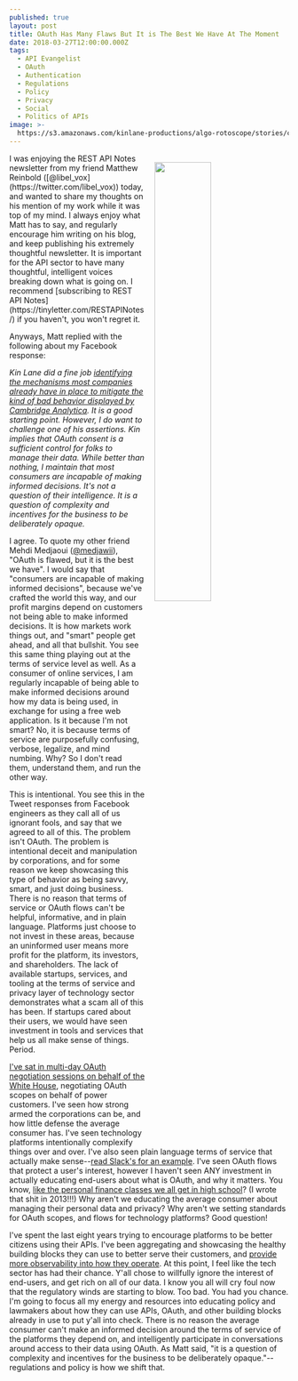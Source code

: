 ```yaml
---
published: true
layout: post
title: OAuth Has Many Flaws But It is The Best We Have At The Moment
date: 2018-03-27T12:00:00.000Z
tags:
  - API Evangelist
  - OAuth
  - Authentication
  - Regulations
  - Policy
  - Privacy
  - Social
  - Politics of APIs
image: >-
  https://s3.amazonaws.com/kinlane-productions/algo-rotoscope/stories/capital-battle_internet_numbers.jpg
---
```

<p><img src="{{ page.image }}" width="45%" align="right" style="padding: 15px;" /></p>I was enjoying the REST API Notes newsletter from my friend Matthew Reinbold ([@libel_vox](https://twitter.com/libel_vox)) today, and wanted to share my thoughts on his mention of my work while it was top of my mind. I always enjoy what Matt has to say, and regularly encourage him writing on his blog, and keep publishing his extremely thoughtful newsletter. It is important for the API sector to have many thoughtful, intelligent voices breaking down what is going on. I recommend [subscribing to REST API Notes](https://tinyletter.com/RESTAPINotes/) if you haven't, you won't regret it.

Anyways, Matt replied with the following about my Facebook response:

_Kin Lane did a fine job [identifying the mechanisms most companies already have in place to mitigate the kind of bad behavior displayed by Cambridge Analytica](https://apievangelist.com/2018/03/26/a-regulatory-framework-for-facebook-and-other-platforms-is-already-in-place/). It is a good starting point. However, I do want to challenge one of his assertions. Kin implies that OAuth consent is a sufficient control for folks to manage their data. While better than nothing, I maintain that most consumers are incapable of making informed decisions. It's not a question of their intelligence. It is a question of complexity and incentives for the business to be deliberately opaque._

I agree. To quote my other friend Mehdi Medjaoui ([@medjawii](https://twitter.com/medjawii)), "OAuth is flawed, but it is the best we have". I would say that "consumers are incapable of making informed decisions", because we've crafted the world this way, and our profit margins depend on customers not being able to make informed decisions. It is how markets work things out, and "smart" people get ahead, and all that bullshit. You see this same thing playing out at the terms of service level as well. As a consumer of online services, I am regularly incapable of being able to make informed decisions around how my data is being used, in exchange for using a free web application. Is it because I'm not smart? No, it is because terms of service are purposefully confusing, verbose, legalize, and mind numbing. Why? So I don't read them, understand them, and run the other way.

This is intentional. You see this in the Tweet responses from Facebook engineers as they call all of us ignorant fools, and say that we agreed to all of this. The problem isn't OAuth. The problem is intentional deceit and manipulation by corporations, and for some reason we keep showcasing this type of behavior as being savvy, smart, and just doing business. There is no reason that terms of service or OAuth flows can't be helpful, informative, and in plain language. Platforms just choose to not invest in these areas, because an uninformed user means more profit for the platform, its investors, and shareholders. The lack of available startups, services, and tooling at the terms of service and privacy layer of technology sector demonstrates what a scam all of this has been. If startups cared about their users, we would have seen investment in tools and services that help us all make sense of things. Period.

[I've sat in multi-day OAuth negotiation sessions on behalf of the White House](http://apievangelist.com/2014/05/14/the-future-of-public-private-sector-partnerships-being-negotiated-at-the-api-oauth-scope-level/), negotiating OAuth scopes on behalf of power customers. I've seen how strong armed the corporations can be, and how little defense the average consumer has. I've seen technology platforms intentionally complexify things over and over. I've also seen plain language terms of service that actually make sense--[read Slack's for an example](https://slack.com/terms-of-service/api). I've seen OAuth flows that protect a user's interest, however I haven't seen ANY investment in actually educating end-users about what is OAuth, and why it matters. You know, [like the personal finance classes we all get in high school](https://apievangelist.com/2013/10/17/api-and-oauth-literacy-is-as-important-as-financial-literacy-in-the-api-economy/)? (I wrote that shit in 2013!!!) Why aren't we educating the average consumer about managing their personal data and privacy? Why aren't we setting standards for OAuth scopes, and flows for technology platforms? Good question!

I've spent the last eight years trying to encourage platforms to be better citizens using their APIs. I've been aggregating and showcasing the healthy building blocks they can use to better serve their customers, and [provide more observability into how they operate](https://apievangelist.com/2017/07/18/diagramming-the-components-of-api-observability/). At this point, I feel like the tech sector has had their chance. Y'all chose to willfully ignore the interest of end-users, and get rich on all of our data. I know you all will cry foul now that the regulatory winds are starting to blow. Too bad. You had you chance. I'm going to focus all my energy and resources into educating policy and lawmakers about how they can use APIs, OAuth, and other building blocks already in use to put y'all into check. There is no reason the average consumer can't make an informed decision around the terms of service of the platforms they depend on, and intelligently participate in conversations around access to their data using OAuth. As Matt said, "it is a question of complexity and incentives for the business to be deliberately opaque."--regulations and policy is how we shift that.
